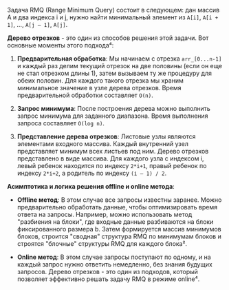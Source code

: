 Задача RMQ (Range Minimum Query) состоит в следующем: дан массив A и два индекса i и j, нужно найти минимальный элемент
из `A[i]`, `A[i + 1]`, ..., `A[j – 1]`, `A[j]`.

**Дерево отрезков** - это один из способов решения этой задачи. Вот основные моменты этого подхода⁴:

1. **Предварительная обработка**: Мы начинаем с отрезка `arr_[0...n-1]` и каждый раз делим текущий отрезок на две
   половины (если он еще не стал отрезком длины 1), затем вызываем ту же процедуру для обеих половин. Для каждого такого
   отрезка мы храним минимальное значение в узле дерева отрезков. Время предварительной обработки составляет `O(n)`.

2. **Запрос минимума**: После построения дерева можно выполнить запрос минимума для заданного диапазона. Время
   выполнения запроса составляет `O(log n)`.

3. **Представление дерева отрезков**: Листовые узлы являются элементами входного массива. Каждый внутренний узел
   представляет минимум всех листьев под ним. Дерево отрезков представлено в виде массива. Для каждого узла с индексом
   i, левый ребенок находится по индексу `2*i+1`, правый ребенок по индексу `2*i+2`, а родитель по индексу `(i – 1) / 2`.

**Асимптотика и логика решения offline и online метода**:

- **Offline метод**: В этом случае все запросы известны заранее. Можно предварительно обработать данные, чтобы
  оптимизировать время ответа на запросы. Например, можно использовать метод "разбиения на блоки", где входные данные
  разбиваются на блоки фиксированного размера b. Затем формируется массив минимумов блоков, строится "сводная" структура
  RMQ по минимумам блоков и строятся "блочные" структуры RMQ для каждого блока².

- **Online метод**: В этом случае запросы поступают по одному, и на каждый запрос нужно ответить немедленно, без знания
  будущих запросов. Дерево отрезков - это один из подходов, который позволяет эффективно решать задачу RMQ в режиме
  online⁴.
